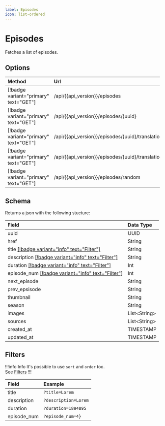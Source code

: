 ```yaml
---
label: Episodes
icon: list-ordered
---
```


# Episodes

Fetches a list of episodes.

## Options

| Method                                | Url                                                              | Description                     |
| :------------------------------------ | :--------------------------------------------------------------- | :------------------------------ |
| [!badge variant="primary" text="GET"] | /api/{{api_version}}/episodes                                    | **Retrieves** all.              |
| [!badge variant="primary" text="GET"] | /api/{{api_version}}/episodes/\{uuid\}                           | **Retrieves** one by **UUID**.  |
| [!badge variant="primary" text="GET"] | /api/{{api_version}}/episodes/\{uuid\}/translations              | **Retrieves** all translations. |
| [!badge variant="primary" text="GET"] | /api/{{api_version}}/episodes/\{uuid\}/translations/\{language\} | **Retrieves** one translation.  |
| [!badge variant="primary" text="GET"] | /api/{{api_version}}/episodes/random                             | **Retrieves** one random.       |

## Schema

Returns a json with the following stucture:

| Field                                                         | Data Type      |
| :------------------------------------------------------------ | :------------- |
| uuid                                                          | UUID           |
| href                                                          | String         |
| title [[!badge variant="info" text="Filter"]](#filters)       | String         |
| description [[!badge variant="info" text="Filter"]](#filters) | String         |
| duration [[!badge variant="info" text="Filter"]](#filters)    | Int            |
| episode_num [[!badge variant="info" text="Filter"]](#filters) | Int            |
| next_episode                                                  | String         |
| prev_epsisode                                                 | String         |
| thumbnail                                                     | String         |
| season                                                        | String         |
| images                                                        | List\<String\> |
| sources                                                       | List\<String\> |
| created_at                                                    | TIMESTAMP      |
| updated_at                                                    | TIMESTAMP      |

## Filters

!!!info Info
It's possible to use `sort` and `order` too. \
See [Filters](../Guides/Filters.md)
!!!

| Field       | Example              |
| :---------- | :------------------- |
| title       | `?title=Lorem`       |
| description | `?description=Lorem` |
| duration    | `?duration=1894895`  |
| episode_num | `?episode_num=4}`    |
